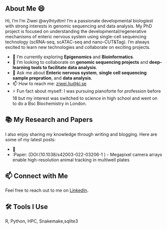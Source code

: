 

## About Me :smile:
Hi, I’m I’m Ziwei @wylhtydtm! I’m a passionate developmental biologiest with strong interests in genomic sequencing and data analysis. My PhD project is focused on understanding the developmental/regenerative mechanisms of enteric nervous system using single-cell sequencing technology (scRNA-seq, scATAC-seq and nano-CUT&Tag). I’m always excited to learn new technologies and collaborate on exciting projects.

- :seedling: I’m currently exploring **Epigenomics** and **Bioinformatics**.
- :handshake: I’m looking to collaborate on **genomic sequencing projects** and **deep-learning tools to facilitate data analysis**.
- :speech_balloon: Ask me about **Enteric nervous system**, **single cell sequencing sample prepration**, and **data analysis**.
- :mailbox: How to reach me: [ziwei.liu@ki.se](ziwei.liu@ki.se)
- :zap: Fun fact about myself: I was pursuing pianoforte for profession before 18 but my interest was switched to science in high school and went on to do a Bsc Biochemistry in London.

## :books: My Research and Papers
I also enjoy sharing my knowledge through writing and blogging. Here are some of my latest posts:
- :memo: 
- :Paper: [DOI:(10.1038/s42003-022-03206-1 ) - Megapixel camera arrays enable high-resolution animal tracking in multiwell plates

## :mailbox: Connect with Me
Feel free to reach out to me on [LinkedIn](https://www.linkedin.com/in/zcbtzwl).

## :hammer_and_wrench: Tools I Use
R, Python, HPC, Snakemake,sqlite3
